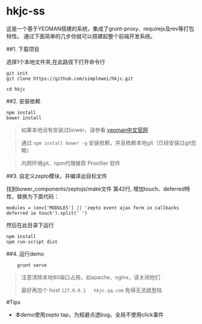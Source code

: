 # hkjc-ss


这是一个基于YEOMAN搭建的系统，集成了grunt-proxy、requirejs及rev等打包特性。
通过下面简单的几步你就可以搭建起整个前端开发系统。

##1.  下载项目

选择1个本地文件夹,在此路径下打开命令行

	git init
	git clone https://github.com/simplewei/hkjc.git

	cd hkjc

##2.  安装依赖

	npm install
	bower install

> 如果本地没有安装过bower，请参看 [yeoman中文官网](http://yeomanjs.org/) 

> 通过 `npm install bower -g` 安装依赖，并且依赖本地git（已经安装过git忽略）

> 内网环境git、npm代理推荐 Proxifier 软件

##3.  自定义zepto模块，并编译出目标文件

找到bower_components/zeptojs/make文件 第42行, 增加touch、deferred特性，替换为下面代码：

	modules = (env['MODULES'] || 'zepto event ajax form ie callbacks deferred ie touch').split(' ')

然后在此目录下运行

	npm install
	npm run-script dist


##4. 运行demo

		grunt serve
		
>  注意清除本地80端口占用，如apache、nginx，请关闭他们
>  
>  最好再加个 host  `127.0.0.1	hkjc.qq.com`  免得无法跳登陆


#Tips

- 本demo使用zepto tap，为规避点透bug，全局不使用click事件
